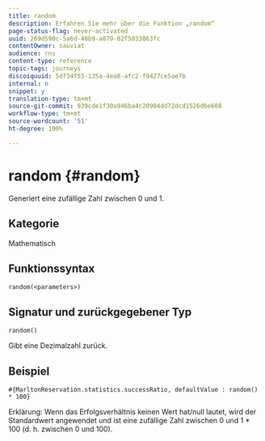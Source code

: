 ```yaml
---
title: random
description: Erfahren Sie mehr über die Funktion „random“
page-status-flag: never-activated
uuid: 269d590c-5a6d-40b9-a879-02f5033863fc
contentOwner: sauviat
audience: rns
content-type: reference
topic-tags: journeys
discoiquuid: 5df34f55-135a-4ea8-afc2-f9427ce5ae7b
internal: n
snippet: y
translation-type: tm+mt
source-git-commit: 939cde1f30a946ba4c20984dd72dcd1526d6e608
workflow-type: tm+mt
source-wordcount: '51'
ht-degree: 100%

---
```



# random {#random}

Generiert eine zufällige Zahl zwischen 0 und 1.

## Kategorie

Mathematisch

## Funktionssyntax

`random(<parameters>)`

## Signatur und zurückgegebener Typ

`random()`

Gibt eine Dezimalzahl zurück.

## Beispiel

`#{MarltonReservation.statistics.successRatio, defaultValue : random() * 100}`

Erklärung: Wenn das Erfolgsverhältnis keinen Wert hat/null lautet, wird der Standardwert angewendet und ist eine zufällige Zahl zwischen 0 und 1 * 100 (d. h. zwischen 0 und 100).
